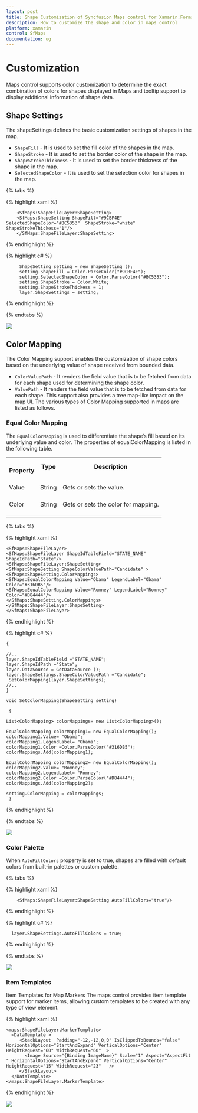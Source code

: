 ```yaml
---
layout: post
title: Shape Customization of Syncfusion Maps control for Xamarin.Forms 
description: How to customize the shape and color in maps control
platform: xamarin
control: SfMaps
documentation: ug
---
```


# Customization

Maps control supports color customization to determine the exact combination of colors for shapes displayed in Maps and tooltip support to display additional information of shape data.

## Shape Settings

The shapeSettings defines the basic customization settings of shapes in the map.

* `ShapeFill` - It is used to set the fill color of the shapes in the map.
* `ShapeStroke` - It is used to set the border color of the shape in the map.
* `ShapeStrokeThickness` - It is used to set the border thickness of the shape in the map.
* `SelectedShapeColor` - It is used to set the selection color for shapes in the map.

{% tabs %}

{% highlight xaml %}

        <SfMaps:ShapeFileLayer:ShapeSetting>
        <SfMaps:ShapeSetting ShapeFill="#9CBF4E" SelectedShapeColor="#BC5353"  ShapeStroke="white" ShapeStrokeThickess="1"/>
        </SfMaps:ShapeFileLayer:ShapeSetting>
                      
      
{% endhighlight %}

{% highlight c# %}

         ShapeSetting setting = new ShapeSetting ();
         setting.ShapeFill = Color.ParseColor("#9CBF4E");
         setting.SelectedShapeColor = Color.ParseColor("#BC5353");
         setting.ShapeStroke = Color.White;
         setting.ShapeStrokeThickess = 1;
         layer.ShapeSettings = setting;

{% endhighlight %}

{% endtabs %}

![](Images/Selection.png)  

## Color Mapping

The Color Mapping support enables the customization of shape colors based on the underlying value of shape received from bounded data.

* `ColorValuePath` - It renders the field value that is to be fetched from data for each shape used for determining the shape color.
* `ValuePath` - It renders the field value that is to be fetched from data for each shape. This support also provides a tree map-like impact on the map UI. The various types of Color Mapping supported in maps are listed as follows.

### Equal Color Mapping

The `EqualColorMapping` is used to differentiate the shape’s fill based on its underlying value and color. The properties of equalColorMapping is listed in the following table.

<table>
<tr>
<th>
<br/>Property<br/><br/></th><th>
Type<br/><br/></th><th>
Description<br/><br/></th></tr>
<tr>
<td>
Value<br/><br/></td><td>
String<br/><br/></td><td>
Gets or sets the value.<br/><br/></td></tr>
<tr>
<td>
Color<br/><br/></td><td>
String<br/><br/></td><td>
Gets or sets the color for mapping.<br/><br/></td></tr>
</table>

{% tabs %}

{% highlight xaml %}
        
    <SfMaps:ShapeFileLayer>
    <SfMaps:ShapeFileLayer ShapeIdTableField="STATE_NAME" ShapeIdPath="State"/>
    <SfMaps:ShapeFileLayer:ShapeSetting>
    <SfMaps:ShapeSetting ShapeColorValuePath="Candidate" >
    <SfMaps:ShapeSetting.ColorMappings>
    <SfMaps:EqualColorMapping Value="Obama" LegendLabel="Obama" Color="#316DB5"/>
    <SfMaps:EqualColorMapping Value="Romney" LegendLabel="Romney" Color="#D84444"/>
    </SfMaps:ShapeSetting.ColorMappings>
    </SfMaps:ShapeFileLayer:ShapeSetting>
    </SfMaps:ShapeFileLayer>               	  


{% endhighlight %}

{% highlight c# %}

    {

    //..           
    layer.ShapeIdTableField ="STATE_NAME";
    layer.ShapeIdPath ="State";
    layer.DataSource = GetDataSource (); 
    layer.ShapeSettings.ShapeColorValuePath ="Candidate";
     SetColorMapping(layer.ShapeSettings);
    //..
    }

    void SetColorMapping(ShapeSetting setting)
    
     {

    List<ColorMapping> colorMappings= new List<ColorMapping>();

    EqualColorMapping colorMapping1= new EqualColorMapping();
    colorMapping1.Value= "Obama";
    colorMapping1.LegendLabel= "Obama";
    colorMapping1.Color =Color.ParseColor("#316DB5");
    colorMappings.Add(colorMapping1);

    EqualColorMapping colorMapping2= new EqualColorMapping();
    colorMapping2.Value= "Romney";
    colorMapping2.LegendLabel= "Romney";
    colorMapping2.Color =Color.ParseColor("#D84444");
    colorMappings.Add(colorMapping2);

    setting.ColorMapping = colorMappings;
     }


{% endhighlight %}

{% endtabs %}

![](Images/customization.png)  


### Color Palette

When `AutoFillColors` property is set to true, shapes are filled with default colors from built-in palettes or custom palette.


{% tabs %}

{% highlight xaml %}
           
                                      
        <SfMaps:ShapeFileLayer:ShapeSetting AutoFillColors="true"/>            
            

{% endhighlight %}

{% highlight c# %}
        
      layer.ShapeSettings.AutoFillColors = true;

{% endhighlight %}

{% endtabs %}

![](Images/palettes.png)  


### Item Templates

Item Templates for Map Markers The maps control provides item template support for marker items, allowing custom templates to be created with any type of view element.

{% highlight xaml %}

    <maps:ShapeFileLayer.MarkerTemplate>
      <DataTemplate >
         <StackLayout  Padding="-12,-12,0,0" IsClippedToBounds="false" HorizontalOptions="StartAndExpand" VerticalOptions="Center" HeightRequest="60" WidthRequest="60"  >
           <Image Source="{Binding ImageName}" Scale="1" Aspect="AspectFit " HorizontalOptions="StartAndExpand" VerticalOptions="Center"  HeightRequest="15" WidthRequest="23"   />    
         </StackLayout>
      </DataTemplate>
    </maps:ShapeFileLayer.MarkerTemplate>
 
{% endhighlight %}

![](Images/MarkerTemplate.png)  




      






    
   



  



